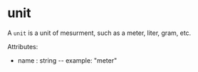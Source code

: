 # unit

A `unit` is a unit of mesurment, such as a meter, liter, gram, etc.

Attributes:

* name : string -- example: "meter"
